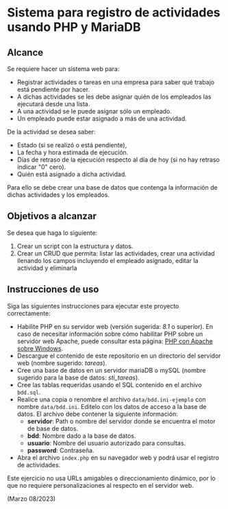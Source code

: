 # Sistema para registro de actividades usando PHP y MariaDB

## Alcance

Se requiere hacer un sistema web para:

* Registrar actividades o tareas en una empresa para saber qué trabajo está pendiente por hacer.
* A dichas actividades se les debe asignar quién de los empleados las ejecutará desde una lista.
* A una actividad se le puede asignar sólo un empleado.
* Un empleado puede estar asignado a más de una actividad.

De la actividad se desea saber:

* Estado (si se realizó o está pendiente),
* La fecha y hora estimada de ejecución.
* Días de retraso de la ejecución respecto al día de hoy (si no hay retraso indicar "0" cero).
* Quién está asignado a dicha actividad.

Para ello se debe crear una base de datos que contenga la información de dichas actividades
y los empleados.

## Objetivos a alcanzar

Se desea que haga lo siguiente:

1. Crear un script con la estructura y datos.
2. Crear un CRUD que permita: listar las actividades, crear una actividad llenando los
   campos incluyendo el empleado asignado, editar la actividad y eliminarla

## Instrucciones de uso

Siga las siguientes instrucciones para ejecutar este proyecto correctamente:

* Habilite PHP en su servidor web (versión sugerida: *8.1* o superior). En caso de necesitar información sobre
  cómo habilitar PHP sobre un servidor web Apache, puede consultar esta página:
  [PHP con Apache sobre Windows](https://micode-manager.blogspot.com/2023/01/php-con-apache-sobre-windows.html).
* Descargue el contenido de este repositorio en un directorio del servidor web (nombre sugerido: *tareas*).
* Cree una base de datos en un servidor mariaDB o mySQL (nombre sugerido para la base de datos: *sti_tareas*).
* Cree las tablas requeridas usando el SQL contenido en el archivo `bdd.sql`.
* Realice una copia o renombre el archivo `data/bdd.ini-ejemplo` con nombre `data/bdd.ini`. Editelo
  con los datos de acceso a la base de datos. El archivo debe contener la siguiente información:
	 * **servidor**: Path o nombre del servidor donde se encuentra el motor de base de datos.
	 * **bdd**: Nombre dado a la base de datos.
	 * **usuario**: Nombre del usuario autorizado para consultas.
	 * **password**: Contraseña.
* Abra el archivo `index.php` en su navegador web y podrá usar el registro de actividades.

Este ejercicio no usa URLs amigables o direccionamiento dinámico, por lo que no requiere personalizaciones al
respecto en el servidor web.

(Marzo 08/2023)